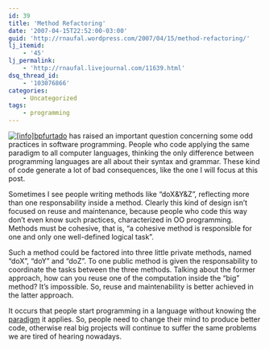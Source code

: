 ```yaml
---
id: 39
title: 'Method Refactoring'
date: '2007-04-15T22:52:00-03:00'
guid: 'http://rnaufal.wordpress.com/2007/04/15/method-refactoring/'
lj_itemid:
    - '45'
lj_permalink:
    - 'http://rnaufal.livejournal.com/11639.html'
dsq_thread_id:
    - '103076866'
categories:
    - Uncategorized
tags:
    - programming
---
```


[![[info]](http://stat.livejournal.com/img/userinfo.gif)](http://bpfurtado.livejournal.com/profile)[bpfurtado](http://bpfurtado.livejournal.com/39630.html) has raised an important question concerning some odd practices in software programming. People who code applying the same paradigm to all computer languages, thinking the only difference between programming languages are all about their syntax and grammar. These kind of code generate a lot of bad consequences, like the one I will focus at this post.

Sometimes I see people writing methods like “doX&amp;Y&amp;Z”, reflecting more than one responsability inside a method. Clearly this kind of design isn’t focused on reuse and maintenance, because people who code this way don’t even know such practices, characterized in OO programming. Methods must be cohesive, that is, “a cohesive method is responsible for one and only one well-defined logical task”.

Such a method could be factored into three little private methods, named “doX”, “doY” and “doZ”. To one public method is given the responsability to coordinate the tasks between the three methods. Talking about the former approach, how can you reuse one of the computation inside the “big” method? It’s impossible. So, reuse and maintenability is better achieved in the latter approach.

It occurs that people start programming in a language without knowing the [paradigm](http://en.wikipedia.org/wiki/Paradigm) it applies. So, people need to change their mind to produce better code, otherwise real big projects will continue to suffer the same problems we are tired of hearing nowadays.